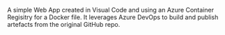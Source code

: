 A simple Web App created in Visual Code and using an Azure Container Regisitry for a Docker file.
It leverages Azure DevOps to build and publish artefacts from the original GitHub repo.
